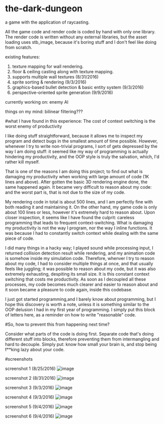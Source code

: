 # the-dark-dungeon
a game with the application of raycasting.

All the game code and render code is coded by hand with only one library. The render code is written without any external libraries, but the asset loading uses stb_image, because it's boring stuff and I don't feel like doing from scratch. 

existing features:
 1. texture mapping for wall rendering. 
 2. floor & ceiling casting along with texture mapping.
 3. supports multiple wall textures (8/31/2016)
 4. sprite sorting & rendering (9/3/2016)
 5. graphics-based bullet detection & basic entity system (9/3/2016)
 6. perspective-oriented sprite generation (9/9/2016)

currently working on: enemy AI

things on my mind: bilinear filtering???

#what I have found in this experience: The cost of context switching is the worst enemy of productivity

 I like doing stuff straightforward, because it allows me to inspect my program and detect bugs in the 
smallest amount of time possible. However, whenever I try to write non-trivial programs, I sort of gets 
depressed by the way I am doing stuff: it seemed like my way of programming is actually hindering my 
productivity, and the OOP style is truly the salvation, which, I'd rather kill myself. 

 That is one of the reasons I am doing this project; to find out what is damaging my productivity when 
working with large amount of code (1K lines and above). After gotten the basic 3D rendering engine done, 
the same happened again. It became very difficult to reason about my code: and the worst part is, that is 
not due to the size of my code. 

 My rendering code in total is about 500 lines, and I am perfectly fine  with both reading it and maintaining it. 
On the other hand, my game code is only about 100 lines or less,  however it's extremely hard to reason about. 
Upon closer inspection, it seems like I have found the culprit: careless programming that leads to frequent 
context-switching. What is damaging my productivity is not the  way I program, nor the way I inline functions. 
It was because I had to constantly switch context while dealing with the same piece of code. 

 I did many things in a hacky way; I played sound while processing input, I returned collision detection result 
 while rendering, and my animation code is somehow inside my simulation code. Therefore, whenver I try to reason about 
 my code, I had to consider multiple things at once, and that usually feels like juggling; it was possible to reason about
 my code, but it was also extremely exhausting, despiting its small size. It is this constant context switching 
 that costs me productivity. As soon as I decoupled all these processes, my code becomes much clearer and easier to reason 
 about and it soon became a pleasure to code again, inside this codebase. 

 I just got started programming,and I barely know about programming, but I hope this discovery is worth a note, 
 unless it is something similar to the  OOP delusion I had in my first year of programming. I simply put this 
 block of letters here, as a reminder on how to write "reasonable" code.

#So, how to prevent this from happening next time?

 Consider what parts of the code is doing first. Separate code that's doing different stuff into blocks, therefore preventing them
 from intermangling and hard to decouple. Simply put: know how small your brain is, and stop being f**king lazy about your code. 

#screenshots

 screenshot 1 (8/25/2016) 
![image](https://cloud.githubusercontent.com/assets/16845654/17989412/e3b28ef6-6ae1-11e6-8c19-44c8a2f1dd0e.png)

 screenshot 2 (8/31/2016)
![image](https://cloud.githubusercontent.com/assets/16845654/18156915/dc756310-6fce-11e6-9cf2-fa83e0385250.png)

 screenshot 3 (9/3/2016)
![image](https://cloud.githubusercontent.com/assets/16845654/18228426/77800290-7202-11e6-807d-63ed5401eb38.png)

 screenshot 4 (9/3/2016)
![image](https://cloud.githubusercontent.com/assets/16845654/18229402/494355e6-722d-11e6-9a59-25f2fd9712a1.png)

 screenshot 5 (9/4/2016)
![image](https://cloud.githubusercontent.com/assets/16845654/18237184/50d07c56-72e3-11e6-9a7c-7d94bdc4c2e4.png)
 
 screenshot 6 (9/4/2016)
![image](https://cloud.githubusercontent.com/assets/16845654/18238928/53187fbe-72f6-11e6-820b-8b0a7e1b3a96.png)
